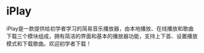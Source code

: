 # iPlay

iPlay是一款提供给初学者学习的简易音乐播放器，由本地播放、在线播放和歌曲下载三个模块组成，拥有简洁的界面和基本的播放器功能，支持上下首、设置播放模式和下载歌曲。欢迎初学者下载！

